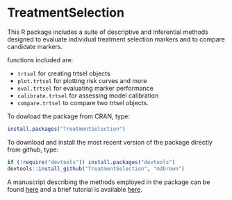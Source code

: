 TreatmentSelection
==================

This R package includes a suite of descriptive and inferential methods designed to evaluate
individual treatment selection markers and to compare candidate markers.  

functions included are:

- `trtsel` for creating trtsel objects
- `plot.trtsel` for plotting risk curves and more
- `eval.trtsel` for evaluating marker performance
- `calibrate.trtsel` for assessing model calibration
- `compare.trtsel` to compare two trtsel objects. 

To dowload the package from CRAN, type:

```r
install.packages("TreatmentSelection")
```

To download and install the most recent version of the package directly from github, type:

```r
if (!require("devtools")) install.packages("devtools")
devtools::install_github("TreatmentSelection", "mdbrown")

```

A manuscript describing the methods employed in the package can be found [here](http://www.ncbi.nlm.nih.gov/pmc/articles/PMC4341986/)  and a brief tutorial is available [here](http://rpubs.com/mdbrown/TreatmentSelection).

